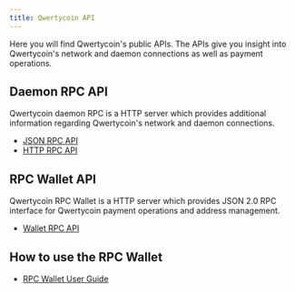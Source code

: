 ```yaml
---
title: Qwertycoin API
---
```


Here you will find Qwertycoin's public APIs. The APIs give you insight into Qwertycoin's network and daemon connections as well as payment operations.

## Daemon RPC API
Qwertycoin daemon RPC is a HTTP server which provides additional information regarding Qwertycoin's network and daemon connections.

* [JSON RPC API](developer/api/Daemon-JSON-RPC-API.md)
* [HTTP RPC API](developer/api/Daemon-HTTP-RPC-API.md)

## RPC Wallet API
Qwertycoin RPC Wallet is a HTTP server which provides JSON 2.0 RPC interface for Qwertycoin payment operations and address management.

* [Wallet RPC API](developer/api/Wallet-RPC-API.md)

## How to use the RPC Wallet

* [RPC Wallet User Guide](guides/wallets/Using-RPC-Wallet.md)
